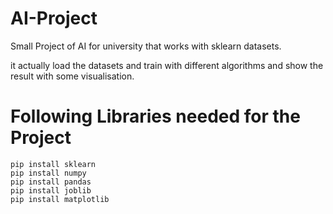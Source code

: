 # AI-Project
Small Project of AI for university that works with sklearn datasets.

it actually load the datasets and train with different algorithms and show the result with some visualisation.




# Following Libraries needed for the Project

```
pip install sklearn
pip install numpy
pip install pandas
pip install joblib
pip install matplotlib
```

